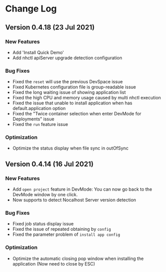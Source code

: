 # Change Log

## Version 0.4.18 (23 Jul 2021)

### New Features

- Add 'Install Quick Demo' 
- Add nhctl apiServer upgrade detection configuration

### Bug Fixes

- Fixed the ``reset`` will use the previous DevSpace issue
- Fixed Kubernetes configuration file is group-readable issue
- Fixed the long waiting issue of showing application list
- Fixed the high CPU and memory usage caused by multi nhctl execution
- Fixed the issue that unable to install application when has default.application option
- Fixed the "Twice container selection when enter DevMode for Deployments" issue
- Fixed the ``run`` feature issue

### Optimization

- Optimize the status display when file sync in outOfSync

## Version 0.4.14 (16 Jul 2021)

### New Features

- Add ``open project`` feature in DevMode: You can now go back to the DevMode window by one click.
- Now supports to detect Nocalhost Server version detection

### Bug Fixes

- Fixed job status display issue
- Fixed the issue of repeated obtaining by ``config``
- Fixed the parameter problem of ``install app config``

### Optimization

- Optimize the automatic closing pop window when installing the application (Now need to close by ESC)
